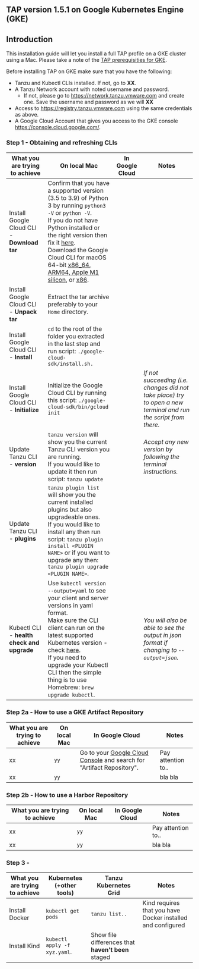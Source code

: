## TAP version 1.5.1 on Google Kubernetes Engine (GKE)

## Introduction
This installation guide will let you install a full TAP profile on a GKE cluster using a Mac. Please take a note of the [TAP prerequisities for GKE](https://docs.vmware.com/en/VMware-Tanzu-Application-Platform/1.5/tap/prerequisites.html#:~:text=Google%20Kubernetes%20Engine).

Before installing TAP on GKE make sure that you have the following:
* Tanzu and Kubectl CLIs installed. If not, go to **XX**.
* A Tanzu Network account with noted username and password.
  - If not, please go to https://network.tanzu.vmware.com and create one. Save the username and password as we will **XX**
* Access to https://registry.tanzu.vmware.com using the same credentials as above.
* A Google Cloud Account that gives you access to the GKE console https://console.cloud.google.com/.

### Step 1 - Obtaining and refreshing CLIs
| What you are trying to achieve | On local Mac | In Google Cloud | Notes |
| --- | --- | --- | --- |
| Install Google Cloud CLI - **Download tar** | Confirm that you have a supported version (3.5 to 3.9) of Python 3 by running `python3 -V` or `python -V`.<br />If you do not have Python installed or the right version then fix it [here](https://www.python.org/downloads/).<br />Download the Google Cloud CLI for macOS 64-bit [x86_64](https://dl.google.com/dl/cloudsdk/channels/rapid/downloads/google-cloud-cli-435.0.1-darwin-x86_64.tar.gz), [ARM64, Apple M1 silicon](https://dl.google.com/dl/cloudsdk/channels/rapid/downloads/google-cloud-cli-435.0.1-darwin-arm.tar.gz), or [x86](https://dl.google.com/dl/cloudsdk/channels/rapid/downloads/google-cloud-cli-435.0.1-darwin-x86.tar.gz). |  |  |
| Install Google Cloud CLI - **Unpack tar** | Extract the tar archive preferably to your `Home` directory. |  |  |
| Install Google Cloud CLI - **Install** | `cd` to the root of the folder you extracted in the last step and run script: `./google-cloud-sdk/install.sh.` |  |  |
| Install Google Cloud CLI - **Initialize** | Initialize the Google Cloud CLI by running this script: `./google-cloud-sdk/bin/gcloud init` |  | *If not succeeding (i.e. changes did not take place) try to open a new terminal and run the script from there.* |
| Update Tanzu CLI - **version**| `tanzu version` will show you the current Tanzu CLI version you are running.<br />If you would like to update it then run script: `tanzu update`|  | *Accept any new version by following the terminal instructions.* |
| Update Tanzu CLI - **plugins**| `tanzu plugin list` will show you the current installed plugins but also upgradeable ones.<br />If you would like to install any then run script: `tanzu plugin install <PLUGIN NAME>` or if you want to upgrade any then: `tanzu plugin upgrade <PLUGIN NAME>`.| | |
| Kubectl CLI - **health check and upgrade** | Use `kubectl version --output=yaml` to see your client and server versions in yaml format.<br />Make sure the CLI client can run on the latest supported Kubernetes version - check [here](https://kubernetes.io/releases/).<br />If you need to upgrade your Kubectl CLI then the simple thing is to use Homebrew: `brew upgrade kubectl`. || *You will also be able to see the output in json format if changing to `--output=json`.* |
  
### Step 2a - How to use a GKE Artifact Repository
| What you are trying to achieve | On local Mac | In Google Cloud | Notes |
| --- | --- | --- | --- |
| xx | `yy` | Go to your [Google Cloud Console](https://console.cloud.google.com/) and search for "Artifact Repository". | Pay attention to.. |
| xx | `yy` | | bla bla|

### Step 2b - How to use a Harbor Repository
| What you are trying to achieve | On local Mac | In Google Cloud | Notes |
| --- | --- | --- | --- |
| xx | `yy` |  | Pay attention to.. |
| xx | `yy` | | bla bla|

### Step 3 - 
| What you are trying to achieve | Kubernetes (+other tools) | Tanzu Kubernetes Grid | Notes |
| --- | --- | --- | --- |
| Install Docker | `kubectl get pods` | `tanzu list..`| Kind requires that you have Docker installed and configured |
| Install Kind | `kubectl apply -f xyz.yaml`. | Show file differences that **haven't been** staged |
